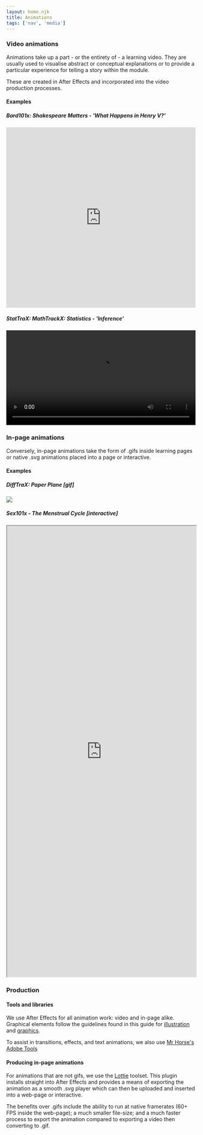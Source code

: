 ```yaml
---
layout: home.njk
title: Animations
tags: ['nav', 'media']
---
```


### Video animations

Animations take up a part - or the entirety of - a learning video. They are usually used to visualise abstract or conceptual explanations or to provide a particular experience for telling a story within the module.

These are created in After Effects and incorporated into the video production processes. 

#### Examples

##### Bard101x: Shakespeare Matters - 'What Happens in Henry V?'
<iframe width="100%" height="480" src="https://www.youtube.com/embed/D7Mi1XFFDh4" title="YouTube video player" frameborder="0" allow="accelerometer; autoplay; clipboard-write; encrypted-media; gyroscope; picture-in-picture" allowfullscreen></iframe>

##### StatTraX: MathTrackX: Statistics - 'Inference'
<video width="100%" src="../../../assets/video/STAV15_anim.mp4" controls></video>

### In-page animations

Conversely, in-page animations take the form of .gifs inside learning pages or native .svg animations placed into a page or interactive.
#### Examples

##### DiffTraX: Paper Plane [gif]

<img src="../../../assets/images/plane.gif">

##### Sex101x - The Menstrual Cycle [interactive]

<iframe title="Menstrual Cycle" src="https://lti-adx.adelaide.edu.au/sex101x/infographic/" style="width: 100%; height: 1200px;"></iframe>


### Production

#### Tools and libraries

We use After Effects for all animation work: video and in-page alike. Graphical elements follow the guidelines found in this guide for [illustration](../illustration) and [graphics](../graphics).

To assist in transitions, effects, and text animations, we also use [Mr Horse's Adobe Tools](https://misterhorse.com/)

#### Producing in-page animations

For animations that are not gifs, we use the [Lottie](https://lottiefiles.com/) toolset. This plugin installs straight into After Effects and provides a means of exporting the animation as a smooth .svg player which can then be uploaded and inserted into a web-page or interactive. 

The benefits over .gifs include the ability to run at native framerates (60+ FPS inside the web-page); a much smaller file-size; and a much faster process to export the animation compared to exporting a video then converting to .gif.